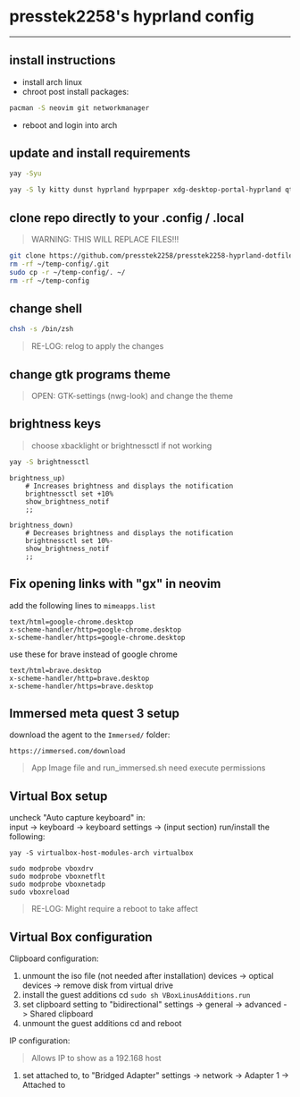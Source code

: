 # presstek2258's hyprland config

---

## install instructions

- install arch linux
- chroot post install packages:
```bash
pacman -S neovim git networkmanager
```
- reboot and login into arch

## update and install requirements

```bash
yay -Syu
```

```bash
yay -S ly kitty dunst hyprland hyprpaper xdg-desktop-portal-hyprland qt5-wayland qt6-wayland waybar wofi starship zsh zsh-syntax-highlighting zsh-autosuggestions zoxide neovim tmux pcloud-drive brave-bin htop ttf-jetbrains-mono ttf-font-awesome ttf-nerd-fonts-symbols ripgrep blueman jdk libreoffice-still neofetch npm xarchiver base-devel firewalld galculator nvidia nvidia-utils ollama-cuda tailscale thunar tldr unrar unzip zip wget nwg-look network-manager-applet blueberry xboxdrv xpadneo-dkms ncdu
```

## clone repo directly to your .config / .local

> WARNING: THIS WILL REPLACE FILES!!!

```bash
git clone https://github.com/presstek2258/presstek2258-hyprland-dotfiles.git ~/temp-config
rm -rf ~/temp-config/.git
sudo cp -r ~/temp-config/. ~/
rm -rf ~/temp-config
```

## change shell

```bash
chsh -s /bin/zsh
```

> RE-LOG: relog to apply the changes

## change gtk programs theme

> OPEN: GTK-settings (nwg-look) and change the theme

## brightness keys

> choose xbacklight or brightnessctl if not working

```bash
yay -S brightnessctl
```

```shell
brightness_up)
	# Increases brightness and displays the notification
	brightnessctl set +10%
	show_brightness_notif
	;;

brightness_down)
	# Decreases brightness and displays the notification
	brightnessctl set 10%-
	show_brightness_notif
	;;
```

## Fix opening links with "gx" in neovim

add the following lines to `mimeapps.list`

```
text/html=google-chrome.desktop
x-scheme-handler/http=google-chrome.desktop
x-scheme-handler/https=google-chrome.desktop
```

use these for brave instead of google chrome

```
text/html=brave.desktop
x-scheme-handler/http=brave.desktop
x-scheme-handler/https=brave.desktop
```

## Immersed meta quest 3 setup

download the agent to the `Immersed/` folder:

```
https://immersed.com/download
```
> App Image file and run_immersed.sh need execute permissions

## Virtual Box setup

uncheck "Auto capture keyboard" in:   
	input -> keyboard -> keyboard settings -> (input section)
run/install the following:

```
yay -S virtualbox-host-modules-arch virtualbox
```

```
sudo modprobe vboxdrv
sudo modprobe vboxnetflt
sudo modprobe vboxnetadp
sudo vboxreload
```
> RE-LOG: Might require a reboot to take affect

## Virtual Box configuration

Clipboard configuration:
1. unmount the iso file (not needed after installation)
   devices -> optical devices -> remove disk from virtual drive
2. install the guest additions cd
   `sudo sh VBoxLinusAdditions.run`
3. set clipboard setting to "bidirectional"
   settings -> general -> advanced -> Shared clipboard
4. unmount the guest additions cd and reboot

IP configuration:
> Allows IP to show as a 192.168 host
1. set attached to, to "Bridged Adapter"
   settings -> network -> Adapter 1 -> Attached to

